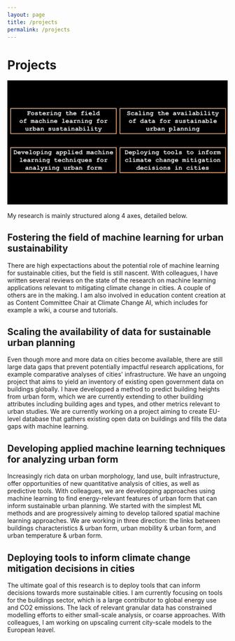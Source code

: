 ```yaml
---
layout: page
title: /projects
permalink: /projects
---
```


# Projects

<img src="imgs/boxes.png" alt="image" width="600"/>

My research is mainly structured along 4 axes, detailed below. 

## Fostering the field of machine learning for urban sustainability

There are high expectactions about the potential role of machine learning for sustainable cities, but the field is still nascent. With colleagues, I have written several reviews on the state of the research on machine learning applications relevant to mitigating climate change in cities. A couple of others are in the making. I am also involved in education content creation at as Content Committee Chair at Climate Change AI, which includes for example a wiki, a course and tutorials. 


## Scaling the availability of data for sustainable urban planning 

Even though more and more data on cities become available, there are still large data gaps that prevent potentially impactful research applications, for example comparative analyses of cities' infrastructure. We have an ungoing project that aims to yield an inventory of existing open government data on buildings globally. I have developped a method to predict building heights from urban form, which we are currently extending to other building attributes including building ages and types, and other metrics relevant to urban studies. We are currently working on a project aiming to create EU-level database that gathers existing open data on buildings and fills the data gaps with machine learning.


## Developing applied machine learning techniques for analyzing urban form

Increasingly rich data on urban morphology, land use, built infrastructure, offer opportunities of new quantitative analysis of cities, as well as predictive tools. With colleagues, we are developping approaches using machine learning to find energy-relevant features of urban form that can inform sustainable urban planning. We started with the simplest ML methods and are progressively aiming to develop tailored spatial machine learning approaches. We are working in three direction: the links between buildings characteristics & urban form, urban mobility & urban form, and urban temperature & urban form.   


## Deploying tools to inform climate change mitigation decisions in cities

The ultimate goal of this research is to deploy tools that can inform decisions towards more sustainable cities. I am currently focusing on tools for the buildings sector, which is a large contributor to global energy use and CO2 emissions. The lack of relevant granular data has constrained modelling efforts to either small-scale analysis, or coarse approaches. With colleagues, I am working on upscaling current city-scale models to the European leavel.  




